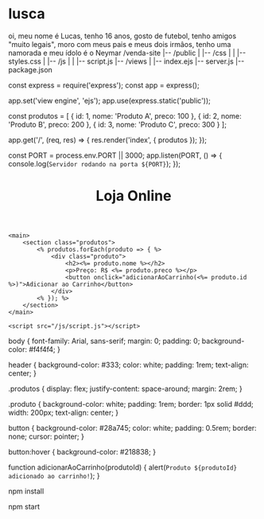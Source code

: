 # lusca
oi, meu nome é Lucas, tenho 16 anos, gosto de futebol, tenho amigos "muito legais", moro com meus pais e meus dois irmâos, tenho uma namorada e meu ídolo é o Neymar
/venda-site
|-- /public
|   |-- /css
|   |   |-- styles.css
|   |-- /js
|   |   |-- script.js
|-- /views
|   |-- index.ejs
|-- server.js
|-- package.json

const express = require('express');
const app = express();

app.set('view engine', 'ejs');
app.use(express.static('public'));

const produtos = [
    { id: 1, nome: 'Produto A', preco: 100 },
    { id: 2, nome: 'Produto B', preco: 200 },
    { id: 3, nome: 'Produto C', preco: 300 }
];

app.get('/', (req, res) => {
    res.render('index', { produtos });
});

const PORT = process.env.PORT || 3000;
app.listen(PORT, () => {
    console.log(`Servidor rodando na porta ${PORT}`);
});

<!DOCTYPE html>
<html lang="pt-br">
<head>
    <meta charset="UTF-8">
    <meta name="viewport" content="width=device-width, initial-scale=1.0">
    <title>Site de Vendas</title>
    <link rel="stylesheet" href="/css/styles.css">
</head>
<body>
    <header>
        <h1>Loja Online</h1>
    </header>

    <main>
        <section class="produtos">
            <% produtos.forEach(produto => { %>
                <div class="produto">
                    <h2><%= produto.nome %></h2>
                    <p>Preço: R$ <%= produto.preco %></p>
                    <button onclick="adicionarAoCarrinho(<%= produto.id %>)">Adicionar ao Carrinho</button>
                </div>
            <% }); %>
        </section>
    </main>

    <script src="/js/script.js"></script>
</body>
</html>

body {
    font-family: Arial, sans-serif;
    margin: 0;
    padding: 0;
    background-color: #f4f4f4;
}

header {
    background-color: #333;
    color: white;
    padding: 1rem;
    text-align: center;
}

.produtos {
    display: flex;
    justify-content: space-around;
    margin: 2rem;
}

.produto {
    background-color: white;
    padding: 1rem;
    border: 1px solid #ddd;
    width: 200px;
    text-align: center;
}

button {
    background-color: #28a745;
    color: white;
    padding: 0.5rem;
    border: none;
    cursor: pointer;
}

button:hover {
    background-color: #218838;
}

function adicionarAoCarrinho(produtoId) {
    alert(`Produto ${produtoId} adicionado ao carrinho!`);
}

npm install

npm start
